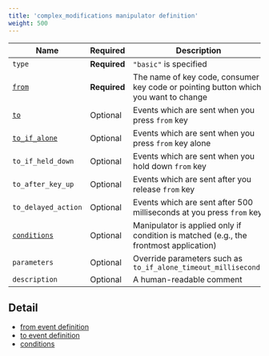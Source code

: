 ```yaml
---
title: 'complex_modifications manipulator definition'
weight: 500
---
```


| Name                          | Required     | Description                                                                           |
| ----------------------------- | ------------ | ------------------------------------------------------------------------------------- |
| `type`                        | **Required** | `"basic"` is specified                                                                |
| [`from`](from/)               | **Required** | The name of key code, consumer key code or pointing button which you want to change   |
| [`to`](to/)                   | Optional     | Events which are sent when you press `from` key                                       |
| [`to_if_alone`](to-if-alone/) | Optional     | Events which are sent when you press `from` key alone                                 |
| `to_if_held_down`             | Optional     | Events which are sent when you hold down `from` key                                   |
| `to_after_key_up`             | Optional     | Events which are sent after you release `from` key                                    |
| `to_delayed_action`           | Optional     | Events which are sent after 500 milliseconds at you press `from` key                  |
| [`conditions`](conditions/)   | Optional     | Manipulator is applied only if condition is matched (e.g., the frontmost application) |
| `parameters`                  | Optional     | Override parameters such as `to_if_alone_timeout_milliseconds`                        |
| `description`                 | Optional     | A human-readable comment                                                              |

## Detail

-   [from event definition](from/)
-   [to event definition](to/)
-   [conditions](conditions/)
